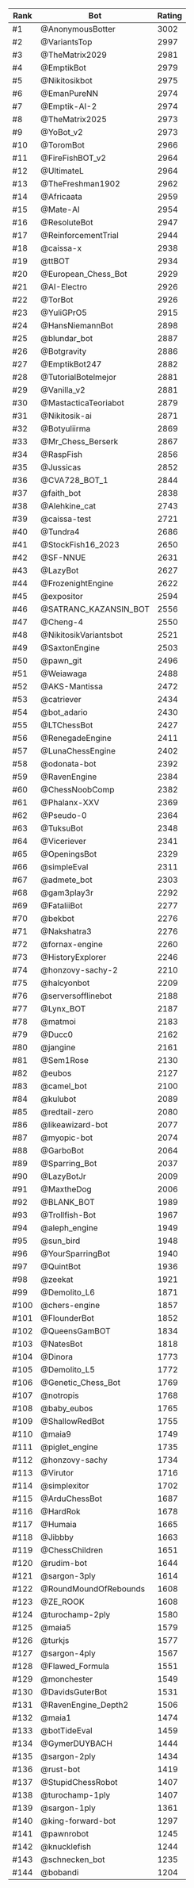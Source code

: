 Rank|Bot|Rating
---|---|---
#1|@AnonymousBotter|3002
#2|@VariantsTop|2997
#3|@TheMatrix2029|2981
#4|@EmptikBot|2979
#5|@Nikitosikbot|2975
#6|@EmanPureNN|2974
#7|@Emptik-AI-2|2974
#8|@TheMatrix2025|2973
#9|@YoBot_v2|2973
#10|@ToromBot|2966
#11|@FireFishBOT_v2|2964
#12|@UltimateL|2964
#13|@TheFreshman1902|2962
#14|@Africaata|2959
#15|@Mate-AI|2954
#16|@ResoluteBot|2947
#17|@ReinforcementTrial|2944
#18|@caissa-x|2938
#19|@ttBOT|2934
#20|@European_Chess_Bot|2929
#21|@AI-Electro|2926
#22|@TorBot|2926
#23|@YuliGPrO5|2915
#24|@HansNiemannBot|2898
#25|@blundar_bot|2887
#26|@Botgravity|2886
#27|@EmptikBot247|2882
#28|@TutorialBotelmejor|2881
#29|@Vanilla_v2|2881
#30|@MastacticaTeoriabot|2879
#31|@Nikitosik-ai|2871
#32|@Botyuliirma|2869
#33|@Mr_Chess_Berserk|2867
#34|@RaspFish|2856
#35|@Jussicas|2852
#36|@CVA728_BOT_1|2844
#37|@faith_bot|2838
#38|@Alehkine_cat|2743
#39|@caissa-test|2721
#40|@Tundra4|2686
#41|@StockFish16_2023|2650
#42|@SF-NNUE|2631
#43|@LazyBot|2627
#44|@FrozenightEngine|2622
#45|@expositor|2594
#46|@SATRANC_KAZANSIN_BOT|2556
#47|@Cheng-4|2550
#48|@NikitosikVariantsbot|2521
#49|@SaxtonEngine|2503
#50|@pawn_git|2496
#51|@Weiawaga|2488
#52|@AKS-Mantissa|2472
#53|@catriever|2434
#54|@bot_adario|2430
#55|@LTChessBot|2427
#56|@RenegadeEngine|2411
#57|@LunaChessEngine|2402
#58|@odonata-bot|2392
#59|@RavenEngine|2384
#60|@ChessNoobComp|2382
#61|@Phalanx-XXV|2369
#62|@Pseudo-0|2364
#63|@TuksuBot|2348
#64|@Viceriever|2341
#65|@OpeningsBot|2329
#66|@simpleEval|2311
#67|@admete_bot|2303
#68|@gam3play3r|2292
#69|@FataliiBot|2277
#70|@bekbot|2276
#71|@Nakshatra3|2276
#72|@fornax-engine|2260
#73|@HistoryExplorer|2246
#74|@honzovy-sachy-2|2210
#75|@halcyonbot|2209
#76|@serversofflinebot|2188
#77|@Lynx_BOT|2187
#78|@matmoi|2183
#79|@Ducc0|2162
#80|@jangine|2161
#81|@Sem1Rose|2130
#82|@eubos|2127
#83|@camel_bot|2100
#84|@kulubot|2089
#85|@redtail-zero|2080
#86|@likeawizard-bot|2077
#87|@myopic-bot|2074
#88|@GarboBot|2064
#89|@Sparring_Bot|2037
#90|@LazyBotJr|2009
#91|@MaxtheDog|2006
#92|@BLANK_BOT|1989
#93|@Trollfish-Bot|1967
#94|@aleph_engine|1949
#95|@sun_bird|1948
#96|@YourSparringBot|1940
#97|@QuintBot|1936
#98|@zeekat|1921
#99|@Demolito_L6|1871
#100|@chers-engine|1857
#101|@FlounderBot|1852
#102|@QueensGamBOT|1834
#103|@NatesBot|1818
#104|@Dinora|1773
#105|@Demolito_L5|1772
#106|@Genetic_Chess_Bot|1769
#107|@notropis|1768
#108|@baby_eubos|1765
#109|@ShallowRedBot|1755
#110|@maia9|1749
#111|@piglet_engine|1735
#112|@honzovy-sachy|1734
#113|@Virutor|1716
#114|@simplexitor|1702
#115|@ArduChessBot|1687
#116|@HardRok|1678
#117|@Humaia|1665
#118|@Jibbby|1663
#119|@ChessChildren|1651
#120|@rudim-bot|1644
#121|@sargon-3ply|1614
#122|@RoundMoundOfRebounds|1608
#123|@ZE_ROOK|1608
#124|@turochamp-2ply|1580
#125|@maia5|1579
#126|@turkjs|1577
#127|@sargon-4ply|1567
#128|@Flawed_Formula|1551
#129|@monchester|1549
#130|@DavidsGuterBot|1531
#131|@RavenEngine_Depth2|1506
#132|@maia1|1474
#133|@botTideEval|1459
#134|@GymerDUYBACH|1444
#135|@sargon-2ply|1434
#136|@rust-bot|1419
#137|@StupidChessRobot|1407
#138|@turochamp-1ply|1407
#139|@sargon-1ply|1361
#140|@king-forward-bot|1297
#141|@pawnrobot|1245
#142|@knucklefish|1244
#143|@schnecken_bot|1235
#144|@bobandi|1204
